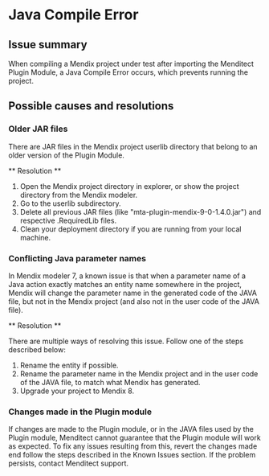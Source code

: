 # Java Compile Error

## Issue summary

When compiling a Mendix project under test after importing the Menditect Plugin Module, a Java Compile Error occurs, which prevents running the project.

## Possible causes and resolutions

### Older JAR files

There are JAR files in the Mendix project userlib directory that belong to an older version of the Plugin Module. 

** Resolution **
1. Open the Mendix project directory in explorer, or show the project directory from the Mendix modeler.
2. Go to the userlib subdirectory.
3. Delete all previous JAR files (like "mta-plugin-mendix-9-0-1.4.0.jar") and respective .RequiredLib files.
4. Clean your deployment directory if you are running from your local machine.

### Conflicting Java parameter names

In Mendix modeler 7, a known issue is that when a parameter name of a Java action exactly matches an entity name somewhere in the project, Mendix will change the parameter name in the generated code of the JAVA file, but not in the Mendix project (and also not in the user code of the JAVA file). 

** Resolution **

There are multiple ways of resolving this issue. Follow one of the steps described below:
1. Rename the entity if possible.
2. Rename the parameter name in the Mendix project and in the user code of the JAVA file, to match what Mendix has generated.
3. Upgrade your project to Mendix 8.

### Changes made in the Plugin module 

If changes are made to the Plugin module, or in the JAVA files used by the Plugin module, Menditect cannot guarantee that the Plugin module will work as expected. To fix any issues resulting from this, revert the changes made end follow the steps described in the Known Issues section. If the problem persists, contact Menditect support.
